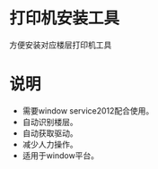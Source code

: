 # 打印机安装工具
方便安装对应楼层打印机工具
# 说明
* 需要window service2012配合使用。
* 自动识别楼层。
* 自动获取驱动。
* 减少人力操作。
* 适用于window平台。
